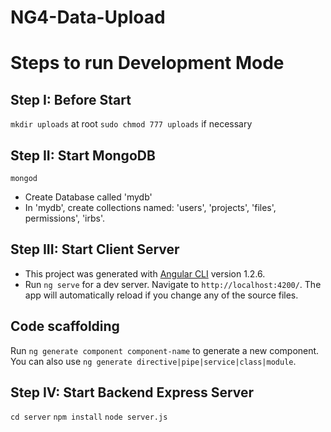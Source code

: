 # NG4-Data-Upload

# Steps to run Development Mode

## Step I: Before Start
`mkdir uploads` at root
`sudo chmod 777 uploads` if necessary

## Step II: Start MongoDB
`mongod`
* Create Database called 'mydb'
* In 'mydb', create collections named: 'users', 'projects', 'files', permissions', 'irbs'.

## Step III: Start Client Server

* This project was generated with [Angular CLI](https://github.com/angular/angular-cli) version 1.2.6.
* Run `ng serve` for a dev server. Navigate to `http://localhost:4200/`. The app will automatically reload if you change any of the source files.

## Code scaffolding

Run `ng generate component component-name` to generate a new component. You can also use `ng generate directive|pipe|service|class|module`.

## Step IV: Start Backend Express Server
`cd server`
`npm install`
`node server.js`
